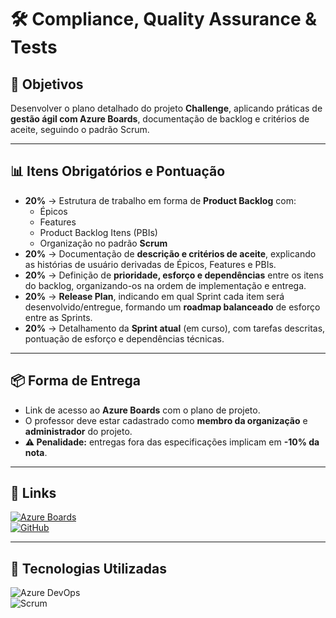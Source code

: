# 🛠️ **Compliance, Quality Assurance & Tests**

## 🔶 **Objetivos**
Desenvolver o plano detalhado do projeto **Challenge**, aplicando práticas de **gestão ágil com Azure Boards**, documentação de backlog e critérios de aceite, seguindo o padrão Scrum.

---

## 📊 **Itens Obrigatórios e Pontuação**
- **20%** → Estrutura de trabalho em forma de **Product Backlog** com:
  - Épicos  
  - Features  
  - Product Backlog Itens (PBIs)  
  - Organização no padrão **Scrum**  
- **20%** → Documentação de **descrição e critérios de aceite**, explicando as histórias de usuário derivadas de Épicos, Features e PBIs.  
- **20%** → Definição de **prioridade, esforço e dependências** entre os itens do backlog, organizando-os na ordem de implementação e entrega.  
- **20%** → **Release Plan**, indicando em qual Sprint cada item será desenvolvido/entregue, formando um **roadmap balanceado** de esforço entre as Sprints.  
- **20%** → Detalhamento da **Sprint atual** (em curso), com tarefas descritas, pontuação de esforço e dependências técnicas.  

---

## 📦 **Forma de Entrega**
- Link de acesso ao **Azure Boards** com o plano de projeto.  
- O professor deve estar cadastrado como **membro da organização** e **administrador** do projeto.  
- **⚠️ Penalidade:** entregas fora das especificações implicam em **-10% da nota**.  

---

## 📂 **Links**
[![Azure Boards](https://img.shields.io/badge/Azure_Boards-0078D7?style=flat-square&logo=microsoftazure)](https://azure.microsoft.com/services/devops/boards/)  
[![GitHub](https://img.shields.io/badge/GitHub-Repositório-blue?style=flat-square&logo=github)](https://github.com/carmipa/challenge_2025_1_semestre_mottu/tree/main/Compliance_Quality_Assurance_Tests)  

---

## 🎨 **Tecnologias Utilizadas**
![Azure DevOps](https://img.shields.io/badge/Azure%20DevOps-0078D7?style=flat-square&logo=azuredevops)  
![Scrum](https://img.shields.io/badge/Scrum-6DB33F?style=flat-square&logo=agile)  
